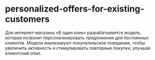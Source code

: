 # personalized-offers-for-existing-customers
Для интернет-магазина «В один клик» разрабатывается модель, которая позволит персонализировать предложения для постоянных клиентов. Модели анализируют покупательское поведение, чтобы увеличить активность и стимулировать повторные покупки, улучшая клиентский опыт.
